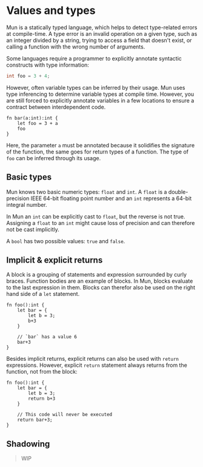# Values and types

Mun is a statically typed language, which helps to detect type-related errors at
compile-time. A type error is an invalid operation on a given type, such as an
integer divided by a string, trying to access a field that doesn't exist, or
calling a function with the wrong number of arguments.

Some languages require a programmer to explicitly annotate syntactic constructs
with type information:

```c++
int foo = 3 + 4;
```

However, often variable types can be inferred by their usage. Mun uses type
inferencing to determine variable types at compile time. However, you are still
forced to explicitly annotate variables in a few locations to ensure a contract
between interdependent code.

```mun
fn bar(a:int):int {
    let foo = 3 + a
    foo
}
```

Here, the parameter `a` must be annotated because it solidifies the signature of
the function, the same goes for return types of a function. The type of `foo`
can be inferred through its usage.

## Basic types

Mun knows two basic numeric types: `float` and `int`. A `float` is a
double-precision IEEE 64-bit floating point number and an `int` represents a
64-bit integral number.

In Mun an `int` can be explicitly cast to `float`, but the reverse is not true.
Assigning a `float` to an `int` might cause loss of precision and can therefore
not be cast implicitly.

A `bool` has two possible values: `true` and `false`.

## Implicit & explicit returns

A block is a grouping of statements and expression surrounded by curly braces.
Function bodies are an example of blocks. In Mun, blocks evaluate to the last
expression in them. Blocks can therefor also be used on the right hand side of a
`let` statement.

```mun
fn foo():int {
    let bar = {
        let b = 3;
        b+3
    }

    // `bar` has a value 6
    bar+3
}
```

Besides implicit returns, explicit returns can also be used with `return`
expressions. However, explicit `return` statement always returns from the
function, not from the block:

```mun
fn foo():int {
    let bar = {
        let b = 3;
        return b+3
    }

    // This code will never be executed
    return bar+3;
}
```

## Shadowing

> WIP
